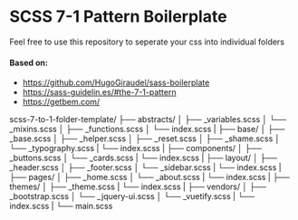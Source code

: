 <h1>SCSS 7-1 Pattern Boilerplate</h1>

<p>Feel free to use this repository to seperate your css into individual folders</p>


<h4>Based on:</h4>

- https://github.com/HugoGiraudel/sass-boilerplate
- https://sass-guidelin.es/#the-7-1-pattern
- https://getbem.com/



scss-7-to-1-folder-template/
├── abstracts/
│   ├── _variables.scss
│   └── _mixins.scss
│   ├── _functions.scss
│   └── index.scss
|
├── base/
│   ├── _base.scss
│   ├── _helper.scss
│   ├── _reset.scss
│   ├── _shame.scss
│   └── _typography.scss
|   └── index.scss
|
├── components/
│   ├── _buttons.scss
│   └── _cards.scss
|   └── index.scss
|
├── layout/
│   ├── _header.scss
│   ├── _footer.scss
│   └── _sidebar.scss
|   └── index.scss
|
├── pages/
│   ├── _home.scss
│   └── _about.scss
|   └── index.scss
|
├── themes/
│   ├── _theme.scss
|   └── index.scss
|
├── vendors/
│   ├── _bootstrap.scss
│   └── _jquery-ui.scss
│   └── _vuetify.scss
|   └── index.scss
|
└── main.scss